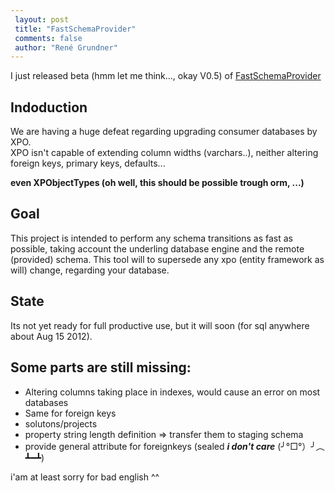 ```yaml
---
 layout: post 
 title: "FastSchemaProvider"
 comments: false
 author: "René Grundner"
---
```

I just released beta (hmm let me think..., okay V0.5) of [FastSchemaProvider][1]

Indoduction
-----------

We are having a huge defeat regarding upgrading consumer databases by XPO.  
XPO isn't capable of extending column widths (varchars..), neither altering foreign keys, primary keys, defaults...

**even XPObjectTypes (oh well, this should be possible trough orm, ...)**

Goal
----

This project is intended to perform any schema transitions as fast as possible, taking account the underling database engine and the remote (provided) schema.
This tool will to supersede any xpo (entity framework as will) change, regarding your database.

State
-----

Its not yet ready for full productive use, but it will soon (for sql anywhere about Aug 15 2012).

## Some parts are still missing: ##

 - Altering columns taking place in indexes, would cause an error on most databases 
 - Same for foreign keys  
 - solutons/projects  
 - property string length definition => transfer them to staging schema
 - provide general attribute for foreignkeys (sealed ___i don't care___ (╯°□°）╯︵ ┻━┻)

i'am at least sorry for bad english ^^

  [1]: https://github.com/hazard999/FastSchemaProvider
